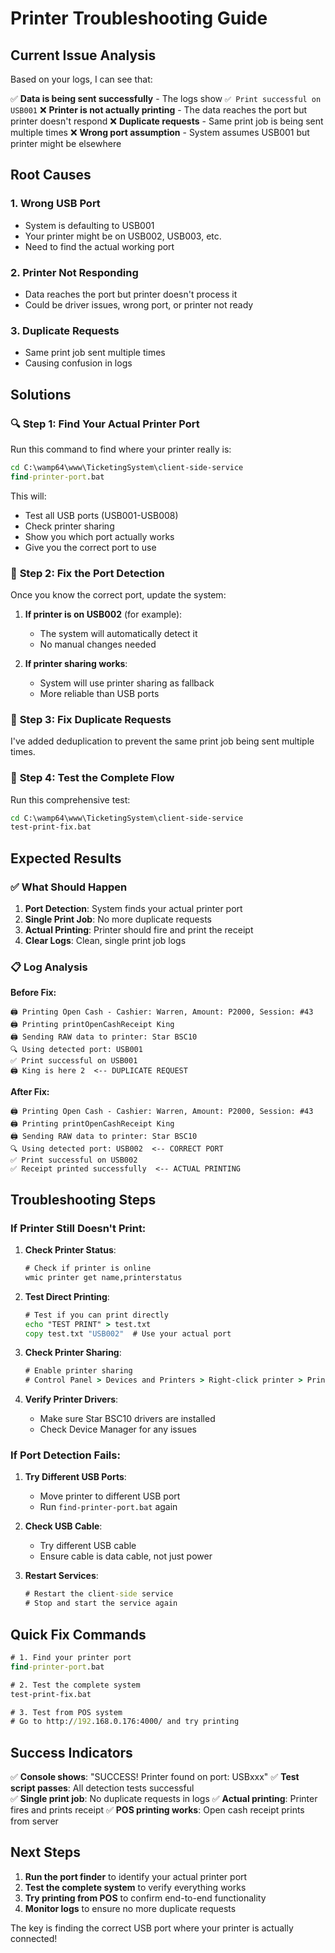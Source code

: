 # Printer Troubleshooting Guide

## Current Issue Analysis

Based on your logs, I can see that:

✅ **Data is being sent successfully** - The logs show `✅ Print successful on USB001`
❌ **Printer is not actually printing** - The data reaches the port but printer doesn't respond
❌ **Duplicate requests** - Same print job is being sent multiple times
❌ **Wrong port assumption** - System assumes USB001 but printer might be elsewhere

## Root Causes

### 1. **Wrong USB Port**
- System is defaulting to USB001
- Your printer might be on USB002, USB003, etc.
- Need to find the actual working port

### 2. **Printer Not Responding**
- Data reaches the port but printer doesn't process it
- Could be driver issues, wrong port, or printer not ready

### 3. **Duplicate Requests**
- Same print job sent multiple times
- Causing confusion in logs

## Solutions

### 🔍 **Step 1: Find Your Actual Printer Port**

Run this command to find where your printer really is:

```cmd
cd C:\wamp64\www\TicketingSystem\client-side-service
find-printer-port.bat
```

This will:
- Test all USB ports (USB001-USB008)
- Check printer sharing
- Show you which port actually works
- Give you the correct port to use

### 🔧 **Step 2: Fix the Port Detection**

Once you know the correct port, update the system:

1. **If printer is on USB002** (for example):
   - The system will automatically detect it
   - No manual changes needed

2. **If printer sharing works**:
   - System will use printer sharing as fallback
   - More reliable than USB ports

### 🚫 **Step 3: Fix Duplicate Requests**

I've added deduplication to prevent the same print job being sent multiple times.

### 🧪 **Step 4: Test the Complete Flow**

Run this comprehensive test:

```cmd
cd C:\wamp64\www\TicketingSystem\client-side-service
test-print-fix.bat
```

## Expected Results

### ✅ **What Should Happen**

1. **Port Detection**: System finds your actual printer port
2. **Single Print Job**: No more duplicate requests
3. **Actual Printing**: Printer should fire and print the receipt
4. **Clear Logs**: Clean, single print job logs

### 📋 **Log Analysis**

**Before Fix:**
```
🖨️ Printing Open Cash - Cashier: Warren, Amount: P2000, Session: #43
🖨️ Printing printOpenCashReceipt King
🖨️ Sending RAW data to printer: Star BSC10
🔍 Using detected port: USB001
✅ Print successful on USB001
🖨️ King is here 2  <-- DUPLICATE REQUEST
```

**After Fix:**
```
🖨️ Printing Open Cash - Cashier: Warren, Amount: P2000, Session: #43
🖨️ Printing printOpenCashReceipt King
🖨️ Sending RAW data to printer: Star BSC10
🔍 Using detected port: USB002  <-- CORRECT PORT
✅ Print successful on USB002
✅ Receipt printed successfully  <-- ACTUAL PRINTING
```

## Troubleshooting Steps

### If Printer Still Doesn't Print:

1. **Check Printer Status**:
   ```cmd
   # Check if printer is online
   wmic printer get name,printerstatus
   ```

2. **Test Direct Printing**:
   ```cmd
   # Test if you can print directly
   echo "TEST PRINT" > test.txt
   copy test.txt "USB002"  # Use your actual port
   ```

3. **Check Printer Sharing**:
   ```cmd
   # Enable printer sharing
   # Control Panel > Devices and Printers > Right-click printer > Printer Properties > Sharing
   ```

4. **Verify Printer Drivers**:
   - Make sure Star BSC10 drivers are installed
   - Check Device Manager for any issues

### If Port Detection Fails:

1. **Try Different USB Ports**:
   - Move printer to different USB port
   - Run `find-printer-port.bat` again

2. **Check USB Cable**:
   - Try different USB cable
   - Ensure cable is data cable, not just power

3. **Restart Services**:
   ```cmd
   # Restart the client-side service
   # Stop and start the service again
   ```

## Quick Fix Commands

```cmd
# 1. Find your printer port
find-printer-port.bat

# 2. Test the complete system
test-print-fix.bat

# 3. Test from POS system
# Go to http://192.168.0.176:4000/ and try printing
```

## Success Indicators

✅ **Console shows**: "SUCCESS! Printer found on port: USBxxx"
✅ **Test script passes**: All detection tests successful  
✅ **Single print job**: No duplicate requests in logs
✅ **Actual printing**: Printer fires and prints receipt
✅ **POS printing works**: Open cash receipt prints from server

## Next Steps

1. **Run the port finder** to identify your actual printer port
2. **Test the complete system** to verify everything works
3. **Try printing from POS** to confirm end-to-end functionality
4. **Monitor logs** to ensure no more duplicate requests

The key is finding the correct USB port where your printer is actually connected!
